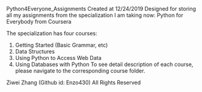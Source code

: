 Python4Everyone_Assignments 
Created at 12/24/2019 
Designed for storing all my assignments from the specialization I am taking now: Python for Everybody from Coursera

The specialization has four courses: 
1. Getting Started (Basic Grammar, etc)
2. Data Structures 
3. Using Python to Access Web Data 
4. Using Databases with Python
To see detail description of each course, please navigate to the corresponding course folder.

Ziwei Zhang (Github id: Enzo430) All Rights Reserved 
